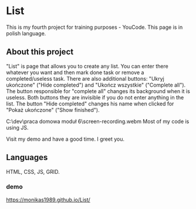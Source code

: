# List
This is my fourth project for training purposes - YouCode. This page is in polish language. 
## About this project
"List" is page that allows you to create any list. You can enter there whatever you want and then mark done task or remove a completed/useless task.
There are also additional buttons: "Ukryj ukończone" ("Hide completed") and "Ukończ wszystkie" ("Complete all"). The button responsible for "complete all"
changes its background when it is useless. Both buttons they are invisible if you do not enter anything in the list. The button "Hide completed" changes his name when clicked for "Pokaż ukończone" ("Show finished"). 

C:\dev\praca domowa moduł 6\screen-recording.webm
Most of my code is using JS. 

Visit my demo and have a good time. I greet you.




    
## Languages
HTML, CSS, JS, GRID.
### demo
https://monikas1989.github.io/List/
